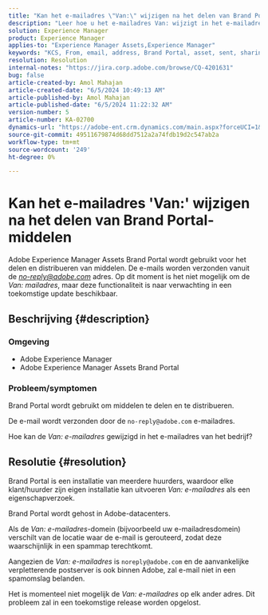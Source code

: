 ```yaml
---
title: "Kan het e-mailadres \"Van:\" wijzigen na het delen van Brand Portal-middelen"
description: "Leer hoe u het e-mailadres Van: wijzigt in het e-mailadres van het bedrijf in Adobe Experience Manager Assets Brand Portal."
solution: Experience Manager
product: Experience Manager
applies-to: "Experience Manager Assets,Experience Manager"
keywords: "KCS, From, email, address, Brand Portal, asset, sent, sharing, AEM, Experience Manager"
resolution: Resolution
internal-notes: "https://jira.corp.adobe.com/browse/CQ-4201631"
bug: false
article-created-by: Amol Mahajan
article-created-date: "6/5/2024 10:49:13 AM"
article-published-by: Amol Mahajan
article-published-date: "6/5/2024 11:22:32 AM"
version-number: 5
article-number: KA-02700
dynamics-url: "https://adobe-ent.crm.dynamics.com/main.aspx?forceUCI=1&pagetype=entityrecord&etn=knowledgearticle&id=0663f53b-2923-ef11-840a-6045bd06eea5"
source-git-commit: 49511679874d68dd7512a2a74fdb19d2c547ab2a
workflow-type: tm+mt
source-wordcount: '249'
ht-degree: 0%

---
```


# Kan het e-mailadres &#39;Van:&#39; wijzigen na het delen van Brand Portal-middelen


Adobe Experience Manager Assets Brand Portal wordt gebruikt voor het delen en distribueren van middelen. De e-mails worden verzonden vanuit de *no-reply@adobe.com* adres. Op dit moment is het niet mogelijk om de *Van:* *mailadres*, maar deze functionaliteit is naar verwachting in een toekomstige update beschikbaar.

## Beschrijving {#description}


### <b>Omgeving</b>

- Adobe Experience Manager
- Adobe Experience Manager Assets Brand Portal




### <b>Probleem/symptomen</b>

Brand Portal wordt gebruikt om middelen te delen en te distribueren.

De e-mail wordt verzonden door de `no-reply@adobe.com` e-mailadres.

Hoe kan de *Van: e-mailadres* gewijzigd in het e-mailadres van het bedrijf?


## Resolutie {#resolution}


Brand Portal is een installatie van meerdere huurders, waardoor elke klant/huurder zijn eigen installatie kan uitvoeren *Van: e-mailadres* als een eigenschapverzoek.

Brand Portal wordt gehost in Adobe-datacenters.

Als de *Van: e-mailadres*-domein (bijvoorbeeld uw e-mailadresdomein) verschilt van de locatie waar de e-mail is gerouteerd, zodat deze waarschijnlijk in een spammap terechtkomt.

Aangezien de *Van: e-mailadres* is `noreply@adobe.com` en de aanvankelijke verpletterende postserver is ook binnen Adobe, zal e-mail niet in een spamomslag belanden.

Het is momenteel niet mogelijk de *Van: e-mailadres* op elk ander adres. Dit probleem zal in een toekomstige release worden opgelost.

